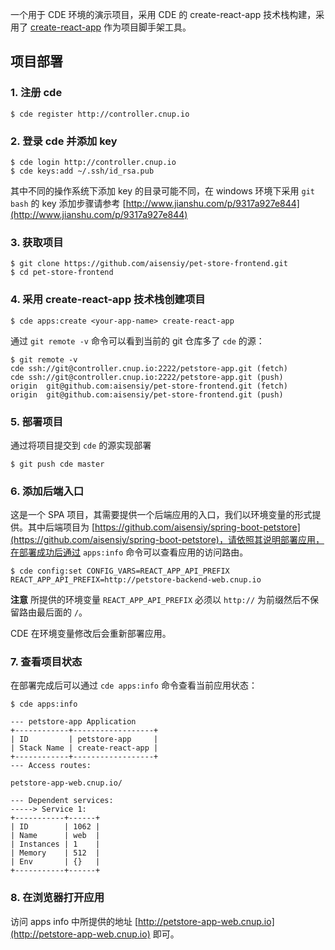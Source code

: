 一个用于 CDE 环境的演示项目，采用 CDE 的 create-react-app 技术栈构建，采用了 [create-react-app](https://github.com/facebookincubator/create-react-app/) 作为项目脚手架工具。

## 项目部署

### 1. 注册 cde

```
$ cde register http://controller.cnup.io
```

### 2. 登录 cde 并添加 key

```
$ cde login http://controller.cnup.io
$ cde keys:add ~/.ssh/id_rsa.pub
```

其中不同的操作系统下添加 key 的目录可能不同，在 windows 环境下采用 `git bash` 的 key 添加步骤请参考 [http://www.jianshu.com/p/9317a927e844](http://www.jianshu.com/p/9317a927e844)

### 3. 获取项目

```
$ git clone https://github.com/aisensiy/pet-store-frontend.git
$ cd pet-store-frontend
```

### 4. 采用 create-react-app 技术栈创建项目

```
$ cde apps:create <your-app-name> create-react-app
```

通过 `git remote -v` 命令可以看到当前的 git 仓库多了 `cde` 的源：

```
$ git remote -v
cde	ssh://git@controller.cnup.io:2222/petstore-app.git (fetch)
cde	ssh://git@controller.cnup.io:2222/petstore-app.git (push)
origin	git@github.com:aisensiy/pet-store-frontend.git (fetch)
origin	git@github.com:aisensiy/pet-store-frontend.git (push)
```

### 5. 部署项目

通过将项目提交到 `cde` 的源实现部署

```
$ git push cde master
```

### 6. 添加后端入口

这是一个 SPA 项目，其需要提供一个后端应用的入口，我们以环境变量的形式提供。其中后端项目为 [https://github.com/aisensiy/spring-boot-petstore](https://github.com/aisensiy/spring-boot-petstore)，请依照其说明部署应用，在部署成功后通过 `apps:info` 命令可以查看应用的访问路由。

```
$ cde config:set CONFIG_VARS=REACT_APP_API_PREFIX REACT_APP_API_PREFIX=http://petstore-backend-web.cnup.io
```

**注意** 所提供的环境变量 `REACT_APP_API_PREFIX` 必须以 `http://` 为前缀然后不保留路由最后面的 `/`。

CDE 在环境变量修改后会重新部署应用。
    
### 7. 查看项目状态

在部署完成后可以通过 `cde apps:info` 命令查看当前应用状态：

```
$ cde apps:info

--- petstore-app Application
+------------+------------------+
| ID         | petstore-app     |
| Stack Name | create-react-app |
+------------+------------------+
--- Access routes:

petstore-app-web.cnup.io/

--- Dependent services:
-----> Service 1:
+-----------+------+
| ID        | 1062 |
| Name      | web  |
| Instances | 1    |
| Memory    | 512  |
| Env       | {}   |
+-----------+------+
```

### 8. 在浏览器打开应用

访问 apps info 中所提供的地址 [http://petstore-app-web.cnup.io](http://petstore-app-web.cnup.io) 即可。
